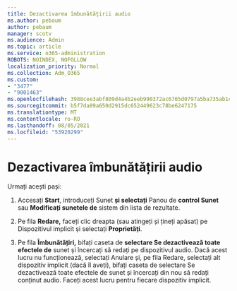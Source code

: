 ```yaml
---
title: Dezactivarea îmbunătățirii audio
ms.author: pebaum
author: pebaum
manager: scotv
ms.audience: Admin
ms.topic: article
ms.service: o365-administration
ROBOTS: NOINDEX, NOFOLLOW
localization_priority: Normal
ms.collection: Adm_O365
ms.custom:
- "3477"
- "9001463"
ms.openlocfilehash: 3988cee3abf809d4a4b2eeb990372ac6765d0797a5ba735ab1c089abb6e81bb8
ms.sourcegitcommit: b5f7da89a650d2915dc652449623c78be6247175
ms.translationtype: MT
ms.contentlocale: ro-RO
ms.lasthandoff: 08/05/2021
ms.locfileid: "53920299"
---
```

# <a name="turn-off-audio-enhancement"></a>Dezactivarea îmbunătățirii audio

Urmați acești pași:

1. Accesați **Start**, introduceți Sunet **și selectați** Panou de **control Sunet** sau **Modificați sunetele de** sistem din lista de rezultate.

2. Pe fila **Redare,** faceți clic dreapta (sau atingeți și țineți apăsat) pe Dispozitivul implicit și selectați **Proprietăți**.

3. Pe fila **Îmbunătățiri,** bifați caseta de **selectare Se dezactivează toate efectele de** sunet și încercați să redați pe dispozitivul audio. Dacă acest lucru nu funcționează, selectați  Anulare și, pe fila Redare, selectați  alt dispozitiv implicit (dacă îl aveți), bifați caseta de selectare Se dezactivează toate efectele de sunet și încercați din nou să redați conținut audio.  Faceți acest lucru pentru fiecare dispozitiv implicit.
